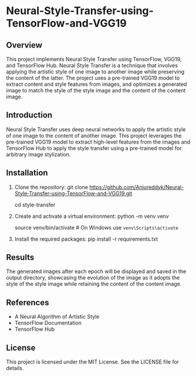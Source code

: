# Neural-Style-Transfer-using-TensorFlow-and-VGG19

## Overview
This project implements Neural Style Transfer using TensorFlow, VGG19, and TensorFlow Hub. Neural Style Transfer is a technique that involves applying the artistic style of one image to another image while preserving the content of the latter. The project uses a pre-trained VGG19 model to extract content and style features from images, and optimizes a generated image to match the style of the style image and the content of the content image.

## Introduction
Neural Style Transfer uses deep neural networks to apply the artistic style of one image to the content of another image. This project leverages the pre-trained VGG19 model to extract high-level features from the images and TensorFlow Hub to apply the style transfer using a pre-trained model for arbitrary image stylization.

## Installation
1. Clone the repository:
   git clone https://github.com/Anjureddyk/Neural-Style-Transfer-using-TensorFlow-and-VGG19.git

   cd style-transfer

3. Create and activate a virtual environment:
   python -m venv venv

   source venv/bin/activate   # On Windows use `venv\Scripts\activate`

5. Install the required packages:
   pip install -r requirements.txt

## Results
The generated images after each epoch will be displayed and saved in the output directory, showcasing the evolution of the image as it adopts the style of the style image while retaining the content of the content image.

## References
* A Neural Algorithm of Artistic Style
* TensorFlow Documentation
* TensorFlow Hub

## License
This project is licensed under the MIT License. See the LICENSE file for details.
